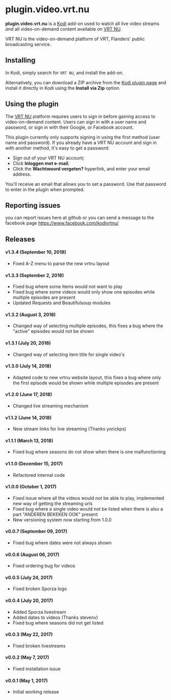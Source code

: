 # plugin.video.vrt.nu

**plugin.video.vrt.nu** is a [Kodi][1] add-on used to watch all live video streams *and* all video-on-demand
content available on [VRT NU][2].

VRT NU is the video-on-demand platform of VRT, Flanders' public broadcasting service.

## Installing

In Kodi, simply search for `VRT NU`, and install the add-on.

Alternatively, you can download a ZIP archive from the [Kodi plugin page][3] and install it directly in Kodi
using the **Install via Zip** option.

## Using the plugin

The [VRT NU][2] platform requires users to sign in before gaining access to video-on-demand content. Users can
sign in with a user name and password, or sign in with their Google, or Facebook account.

This plugin currently only supports signing in using the first method (user name and password). If you already
have a VRT NU account and sign in with another method, it's easy to get a password:

- Sign out of your VRT NU account;
- Click **Inloggen met e-mail**;
- Click the **Wachtwoord vergeten?** hyperlink, and enter your email address.

You'll receive an email that allows you to set a password. Use that password to enter in the plugin when
prompted.

## Reporting issues
you can report issues here at github or you can send a message to the facebook page https://www.facebook.com/kodivrtnu/

## Releases
#### v1.3.4 (September 10, 2018)
- Fixed A-Z menu to parse the new vrtnu layout

#### v1.3.3 (September 2, 2018)
- Fixed bug where some items would not want to play
- Fixed bug where some videos would only show one episodes while multiple episodes are present
- Updated Requests and Beautifulsoup modules

#### v1.3.2 (August 3, 2018)
- Changed way of selecting multiple episodes, this fixes a bug where the "active" episodes would not be shown

#### v1.3.1 (July 20, 2018)
- Changed way of selecting item title for single video's

#### v1.3.0 (July 14, 2018)
- Adapted code to new vrtnu website layout, this fixes a bug where only the first episode would be shown while multiple episodes are present

#### v1.2.0 (June 17, 2018)
- Changed live streaming mechanism

#### v1.1.2 (June 14, 2018)
- New stream links for live streaming (Thanks yorickps)

#### v1.1.1 (March 13, 2018)
- Fixed bug where seasons do not show when there is one malfunctioning

#### v1.1.0 (December 15, 2017)
- Refactored internal code

#### v1.0.0 (October 1, 2017)
- Fixed issue where all the videos would not be able to play, implemented new way of getting the streaming urls
- Fixed bug where a single video would not be listed when there is also a part "ANDEREN BEKEKEN OOK" present
- New versioning system now starting from 1.0.0

#### v0.0.7 (September 09, 2017)
- Fixed bug where dates were not always shown

#### v0.0.6 (August 06, 2017)
- Fixed ordering bug for videos

#### v0.0.5 (July 24, 2017)
- Fixed broken Sporza logo 

#### v0.0.4 (July 20, 2017)
- Added Sporza livestream
- Added dates to videos (Thanks stevenv)
- Fixed bug where seasons did not get listed

#### v0.0.3 (May 22, 2017)

- Fixed broken livestreams

#### v0.0.2 (May 7, 2017)

- Fixed installation issue

#### v0.0.1 (May 1, 2017)

- Initial working release

[1]: https://kodi.tv
[2]: https://www.vrt.be/vrtnu
[3]: https://kodi.tv/addon/plugins-video-add-ons/vrt-nu-0
